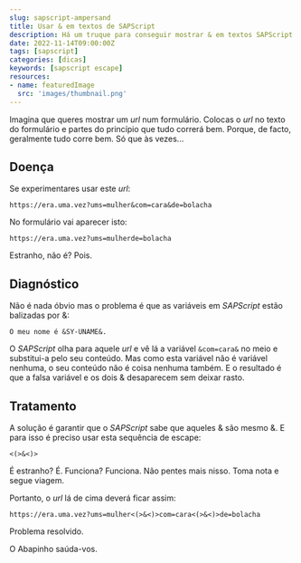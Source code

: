 ```yaml
---
slug: sapscript-ampersand
title: Usar & em textos de SAPScript
description: Há um truque para conseguir mostrar & em textos SAPScript
date: 2022-11-14T09:00:00Z
tags: [sapscript]
categories: [dicas]
keywords: [sapscript escape]
resources:
- name: featuredImage
  src: 'images/thumbnail.png'
---
```


Imagina que queres mostrar um _url_ num formulário. Colocas o _url_ no texto do formulário e partes do princípio que tudo correrá bem. Porque, de facto, geralmente tudo corre bem. Só que às vezes...

<!--more-->

## Doença

Se experimentares usar este _url_:

```text
https://era.uma.vez?ums=mulher&com=cara&de=bolacha
```

No formulário vai aparecer isto:

```text
https://era.uma.vez?ums=mulherde=bolacha
```

Estranho, não é? Pois.

## Diagnóstico

Não é nada óbvio mas o problema é que as variáveis em _SAPScript_ estão balizadas por &:

```text
O meu nome é &SY-UNAME&.
```

O _SAPScript_ olha para aquele _url_  e vê lá a variável `&com=cara&` no meio e substitui-a pelo seu conteúdo. Mas como esta variável não é variável nenhuma, o seu conteúdo não é coisa nenhuma também. E o resultado é que a falsa variável e os dois & desaparecem sem deixar rasto.

## Tratamento

A solução é garantir que o _SAPScript_ sabe que aqueles & são mesmo &. E para isso é preciso usar esta sequência de escape:

```text
<(>&<)>
```

É estranho? É. Funciona? Funciona. Não pentes mais nisso. Toma nota e segue viagem.

Portanto, o _url_ lá de cima deverá ficar assim:

```text
https://era.uma.vez?ums=mulher<(>&<)>com=cara<(>&<)>de=bolacha
```

Problema resolvido.

O Abapinho saúda-vos.
